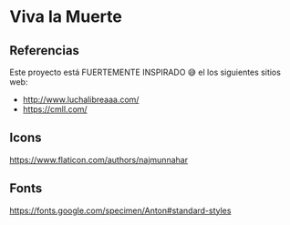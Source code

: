 # Viva la Muerte

## Referencias

Este proyecto está FUERTEMENTE INSPIRADO 😅 el los siguientes sitios web:

* http://www.luchalibreaaa.com/
* https://cmll.com/

## Icons
https://www.flaticon.com/authors/najmunnahar

## Fonts
https://fonts.google.com/specimen/Anton#standard-styles